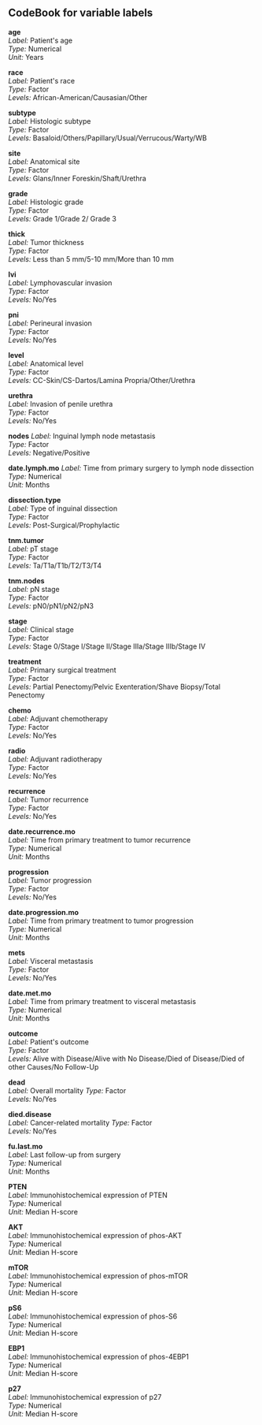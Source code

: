 ## CodeBook for variable labels

**age**  
*Label:* Patient's age  
*Type:* Numerical  
*Unit:* Years  

**race**  
*Label:* Patient's race  
*Type:* Factor  
*Levels:* African-American/Causasian/Other

**subtype**  
*Label:* Histologic subtype  
*Type:* Factor  
*Levels:* Basaloid/Others/Papillary/Usual/Verrucous/Warty/WB

**site**  
*Label:* Anatomical site  
*Type:* Factor  
*Levels:* Glans/Inner Foreskin/Shaft/Urethra

**grade**  
*Label:* Histologic grade  
*Type:* Factor  
*Levels:* Grade 1/Grade 2/ Grade 3

**thick**  
*Label:* Tumor thickness  
*Type:* Factor  
*Levels:* Less than 5 mm/5-10 mm/More than 10 mm

**lvi**  
*Label:* Lymphovascular invasion  
*Type:* Factor  
*Levels:* No/Yes

**pni**  
*Label:* Perineural invasion  
*Type:* Factor  
*Levels:* No/Yes

**level**  
*Label:* Anatomical level  
*Type:* Factor  
*Levels:* CC-Skin/CS-Dartos/Lamina Propria/Other/Urethra

**urethra**  
*Label:* Invasion of penile urethra  
*Type:* Factor  
*Levels:*  No/Yes

**nodes** 
*Label:* Inguinal lymph node metastasis  
*Type:* Factor  
*Levels:* Negative/Positive

**date.lymph.mo**
*Label:* Time from primary surgery to lymph node dissection  
*Type:* Numerical  
*Unit:* Months

**dissection.type**  
*Label:* Type of inguinal dissection  
*Type:* Factor  
*Levels:* Post-Surgical/Prophylactic

**tnm.tumor**  
*Label:* pT stage  
*Type:* Factor  
*Levels:* Ta/T1a/T1b/T2/T3/T4

**tnm.nodes**  
*Label:* pN stage  
*Type:* Factor  
*Levels:* pN0/pN1/pN2/pN3

**stage**  
*Label:* Clinical stage  
*Type:* Factor  
*Levels:* Stage 0/Stage I/Stage II/Stage IIIa/Stage IIIb/Stage IV

**treatment**  
*Label:* Primary surgical treatment  
*Type:* Factor  
*Levels:* Partial Penectomy/Pelvic Exenteration/Shave Biopsy/Total Penectomy

**chemo**  
*Label:* Adjuvant chemotherapy  
*Type:* Factor  
*Levels:* No/Yes

**radio**  
*Label:* Adjuvant radiotherapy  
*Type:* Factor  
*Levels:* No/Yes

**recurrence**  
*Label:* Tumor recurrence  
*Type:* Factor  
*Levels:* No/Yes

**date.recurrence.mo**  
*Label:* Time from primary treatment to tumor recurrence  
*Type:* Numerical  
*Unit:* Months  

**progression**  
*Label:* Tumor progression  
*Type:* Factor  
*Levels:* No/Yes

**date.progression.mo**  
*Label:* Time from primary treatment to tumor progression  
*Type:* Numerical  
*Unit:* Months  

**mets**  
*Label:* Visceral metastasis  
*Type:* Factor  
*Levels:* No/Yes

**date.met.mo**  
*Label:* Time from primary treatment to visceral metastasis  
*Type:* Numerical  
*Unit:* Months  

**outcome**  
*Label:* Patient's outcome  
*Type:* Factor  
*Levels:* Alive with Disease/Alive with No Disease/Died of Disease/Died of other Causes/No Follow-Up

**dead**  
*Label:* Overall mortality
*Type:* Factor  
*Levels:* No/Yes

**died.disease**  
*Label:* Cancer-related mortality
*Type:* Factor  
*Levels:* No/Yes

**fu.last.mo**  
*Label:* Last follow-up from surgery  
*Type:* Numerical  
*Unit:* Months  

**PTEN**  
*Label:* Immunohistochemical expression of PTEN  
*Type:* Numerical  
*Unit:* Median H-score  

**AKT**  
*Label:* Immunohistochemical expression of phos-AKT  
*Type:* Numerical  
*Unit:* Median H-score  

**mTOR**  
*Label:* Immunohistochemical expression of phos-mTOR  
*Type:* Numerical  
*Unit:* Median H-score  

**pS6**  
*Label:* Immunohistochemical expression of phos-S6  
*Type:* Numerical  
*Unit:* Median H-score  

**EBP1**  
*Label:* Immunohistochemical expression of phos-4EBP1  
*Type:* Numerical  
*Unit:* Median H-score  

**p27**  
*Label:* Immunohistochemical expression of p27  
*Type:* Numerical  
*Unit:* Median H-score  
